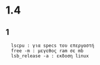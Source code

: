 # 1.4
## 1
```
  lscpu : για specs του επεργαστή
  free -m : μεγεθος ram σε mb
  lsb_release -a : εκδοση linux
```
